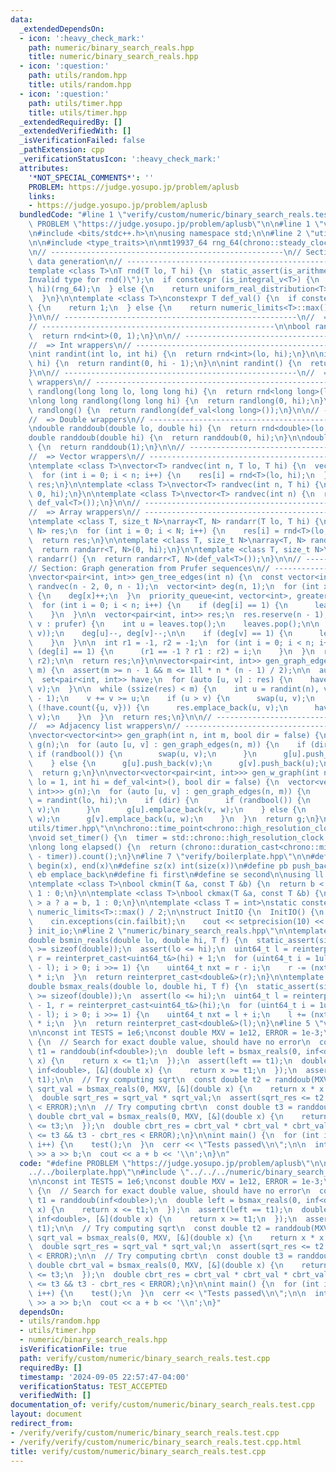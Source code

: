 ```yaml
---
data:
  _extendedDependsOn:
  - icon: ':heavy_check_mark:'
    path: numeric/binary_search_reals.hpp
    title: numeric/binary_search_reals.hpp
  - icon: ':question:'
    path: utils/random.hpp
    title: utils/random.hpp
  - icon: ':question:'
    path: utils/timer.hpp
    title: utils/timer.hpp
  _extendedRequiredBy: []
  _extendedVerifiedWith: []
  _isVerificationFailed: false
  _pathExtension: cpp
  _verificationStatusIcon: ':heavy_check_mark:'
  attributes:
    '*NOT_SPECIAL_COMMENTS*': ''
    PROBLEM: https://judge.yosupo.jp/problem/aplusb
    links:
    - https://judge.yosupo.jp/problem/aplusb
  bundledCode: "#line 1 \"verify/custom/numeric/binary_search_reals.test.cpp\"\n#define\
    \ PROBLEM \"https://judge.yosupo.jp/problem/aplusb\"\n\n#line 1 \"verify/boilerplate.hpp\"\
    \n#include <bits/stdc++.h>\n\nusing namespace std;\n\n#line 2 \"utils/random.hpp\"\
    \n\n#include <type_traits>\n\nmt19937_64 rng_64(chrono::steady_clock::now().time_since_epoch().count());\n\
    \n// ----------------------------------------------------\n// Section: Basic random\
    \ data generation\n// ----------------------------------------------------\n\n\
    template <class T>\nT rnd(T lo, T hi) {\n  static_assert(is_arithmetic_v<T>, \"\
    Invalid type for rnd()\");\n  if constexpr (is_integral_v<T>) {\n    return uniform_int_distribution<T>(lo,\
    \ hi)(rng_64);\n  } else {\n    return uniform_real_distribution<T>(lo, hi)(rng_64);\n\
    \  }\n}\n\ntemplate <class T>\nconstexpr T def_val() {\n  if constexpr (is_floating_point_v<T>)\
    \ {\n    return 1;\n  } else {\n    return numeric_limits<T>::max() / 2;\n  }\n\
    }\n\n// ----------------------------------------------------\n//  => Bool wrapper\n\
    // ----------------------------------------------------\n\nbool randbool() {\n\
    \  return rnd<int>(0, 1);\n}\n\n// ----------------------------------------------------\n\
    //  => Int wrappers\n// ----------------------------------------------------\n\
    \nint randint(int lo, int hi) {\n  return rnd<int>(lo, hi);\n}\n\nint randint(int\
    \ hi) {\n  return randint(0, hi - 1);\n}\n\nint randint() {\n  return randint(def_val<int>());\n\
    }\n\n// ----------------------------------------------------\n//  => Long long\
    \ wrappers\n// ----------------------------------------------------\n\nlong long\
    \ randlong(long long lo, long long hi) {\n  return rnd<long long>(lo, hi);\n}\n\
    \nlong long randlong(long long hi) {\n  return randlong(0, hi);\n}\n\nlong long\
    \ randlong() {\n  return randlong(def_val<long long>());\n}\n\n// ----------------------------------------------------\n\
    //  => Double wrappers\n// ----------------------------------------------------\n\
    \ndouble randdoub(double lo, double hi) {\n  return rnd<double>(lo, hi);\n}\n\n\
    double randdoub(double hi) {\n  return randdoub(0, hi);\n}\n\ndouble randdoub()\
    \ {\n  return randdoub(1);\n}\n\n// ----------------------------------------------------\n\
    //  => Vector wrappers\n// ----------------------------------------------------\n\
    \ntemplate <class T>\nvector<T> randvec(int n, T lo, T hi) {\n  vector<T> res(n);\n\
    \  for (int i = 0; i < n; i++) {\n    res[i] = rnd<T>(lo, hi);\n  }\n  return\
    \ res;\n}\n\ntemplate <class T>\nvector<T> randvec(int n, T hi) {\n  return randvec<T>(n,\
    \ 0, hi);\n}\n\ntemplate <class T>\nvector<T> randvec(int n) {\n  return randvec<T>(n,\
    \ def_val<T>());\n}\n\n// ----------------------------------------------------\n\
    //  => Array wrappers\n// ----------------------------------------------------\n\
    \ntemplate <class T, size_t N>\narray<T, N> randarr(T lo, T hi) {\n  array<T,\
    \ N> res;\n  for (int i = 0; i < N; i++) {\n    res[i] = rnd<T>(lo, hi);\n  }\n\
    \  return res;\n}\n\ntemplate <class T, size_t N>\narray<T, N> randarr(T hi) {\n\
    \  return randarr<T, N>(0, hi);\n}\n\ntemplate <class T, size_t N>\narray<T, N>\
    \ randarr() {\n  return randarr<T, N>(def_val<T>());\n}\n\n// ----------------------------------------------------\n\
    // Section: Graph generation from Prufer sequences\n// ----------------------------------------------------\n\
    \nvector<pair<int, int>> gen_tree_edges(int n) {\n  const vector<int> prufer =\
    \ randvec(n - 2, 0, n - 1);\n  vector<int> deg(n, 1);\n  for (int x : prufer)\
    \ {\n    deg[x]++;\n  }\n  priority_queue<int, vector<int>, greater<>> leaves;\n\
    \  for (int i = 0; i < n; i++) {\n    if (deg[i] == 1) {\n      leaves.push(i);\n\
    \    }\n  }\n\n  vector<pair<int, int>> res;\n  res.reserve(n - 1);\n  for (int\
    \ v : prufer) {\n    int u = leaves.top();\n    leaves.pop();\n\n    res.push_back(minmax(u,\
    \ v));\n    deg[u]--, deg[v]--;\n\n    if (deg[v] == 1) {\n      leaves.push(v);\n\
    \    }\n  }\n\n  int r1 = -1, r2 = -1;\n  for (int i = 0; i < n; i++) {\n    if\
    \ (deg[i] == 1) {\n      (r1 == -1 ? r1 : r2) = i;\n    }\n  }\n  res.emplace_back(r1,\
    \ r2);\n\n  return res;\n}\n\nvector<pair<int, int>> gen_graph_edges(int n, int\
    \ m) {\n  assert(m >= n - 1 && m <= 1ll * n * (n - 1) / 2);\n\n  auto res = gen_tree_edges(n);\n\
    \  set<pair<int, int>> have;\n  for (auto [u, v] : res) {\n    have.emplace(u,\
    \ v);\n  }\n\n  while (ssize(res) < m) {\n    int u = randint(n), v = randint(n\
    \ - 1);\n    v += v >= u;\n    if (u > v) {\n      swap(u, v);\n    }\n    if\
    \ (!have.count({u, v})) {\n      res.emplace_back(u, v);\n      have.emplace(u,\
    \ v);\n    }\n  }\n  return res;\n}\n\n// ----------------------------------------------------\n\
    //  => Adjacency list wrappers\n// ----------------------------------------------------\n\
    \nvector<vector<int>> gen_graph(int n, int m, bool dir = false) {\n  vector<vector<int>>\
    \ g(n);\n  for (auto [u, v] : gen_graph_edges(n, m)) {\n    if (dir) {\n     \
    \ if (randbool()) {\n        swap(u, v);\n      }\n      g[u].push_back(v);\n\
    \    } else {\n      g[u].push_back(v);\n      g[v].push_back(u);\n    }\n  }\n\
    \  return g;\n}\n\nvector<vector<pair<int, int>>> gen_w_graph(int n, int m, int\
    \ lo = 1, int hi = def_val<int>(), bool dir = false) {\n  vector<vector<pair<int,\
    \ int>>> g(n);\n  for (auto [u, v] : gen_graph_edges(n, m)) {\n    const int w\
    \ = randint(lo, hi);\n    if (dir) {\n      if (randbool()) {\n        swap(u,\
    \ v);\n      }\n      g[u].emplace_back(v, w);\n    } else {\n      g[u].emplace_back(v,\
    \ w);\n      g[v].emplace_back(u, w);\n    }\n  }\n  return g;\n}\n#line 2 \"\
    utils/timer.hpp\"\n\nchrono::time_point<chrono::high_resolution_clock> timer;\n\
    \nvoid set_timer() {\n  timer = std::chrono::high_resolution_clock::now();\n}\n\
    \nlong long elapsed() {\n  return (chrono::duration_cast<chrono::milliseconds>(chrono::high_resolution_clock::now()\
    \ - timer)).count();\n}\n#line 7 \"verify/boilerplate.hpp\"\n\n#define all(x)\
    \ begin(x), end(x)\n#define sz(x) int(size(x))\n#define pb push_back\n#define\
    \ eb emplace_back\n#define fi first\n#define se second\n\nusing ll = long long;\n\
    \ntemplate <class T>\nbool ckmin(T &a, const T &b) {\n  return b < a ? a = b,\
    \ 1 : 0;\n}\n\ntemplate <class T>\nbool ckmax(T &a, const T &b) {\n  return b\
    \ > a ? a = b, 1 : 0;\n}\n\ntemplate <class T = int>\nstatic constexpr T inf =\
    \ numeric_limits<T>::max() / 2;\n\nstruct InitIO {\n  InitIO() {\n    cin.tie(0)->sync_with_stdio(0);\n\
    \    cin.exceptions(cin.failbit);\n    cout << setprecision(10) << fixed;\n  }\n\
    } init_io;\n#line 2 \"numeric/binary_search_reals.hpp\"\n\ntemplate <class T>\n\
    double bsmin_reals(double lo, double hi, T f) {\n  static_assert(sizeof(uint64_t)\
    \ >= sizeof(double));\n  assert(lo <= hi);\n  uint64_t l = reinterpret_cast<uint64_t&>(lo),\
    \ r = reinterpret_cast<uint64_t&>(hi) + 1;\n  for (uint64_t i = 1ull << __lg(r\
    \ - l); i > 0; i >>= 1) {\n    uint64_t nxt = r - i;\n    r -= (nxt >= l && f(reinterpret_cast<double&>(nxt)))\
    \ * i;\n  }\n  return reinterpret_cast<double&>(r);\n}\n\ntemplate <class T>\n\
    double bsmax_reals(double lo, double hi, T f) {\n  static_assert(sizeof(uint64_t)\
    \ >= sizeof(double));\n  assert(lo <= hi);\n  uint64_t l = reinterpret_cast<uint64_t&>(lo)\
    \ - 1, r = reinterpret_cast<uint64_t&>(hi);\n  for (uint64_t i = 1ull << __lg(r\
    \ - l); i > 0; i >>= 1) {\n    uint64_t nxt = l + i;\n    l += (nxt <= r && f(reinterpret_cast<double&>(nxt)))\
    \ * i;\n  }\n  return reinterpret_cast<double&>(l);\n}\n#line 5 \"verify/custom/numeric/binary_search_reals.test.cpp\"\
    \n\nconst int TESTS = 1e6;\nconst double MXV = 1e12, ERROR = 1e-3;\n\nvoid test()\
    \ {\n  // Search for exact double value, should have no error\n  const double\
    \ t1 = randdoub(inf<double>);\n  double left = bsmax_reals(0, inf<double>, [&](double\
    \ x) {\n    return x <= t1;\n  });\n  assert(left == t1);\n  double right = bsmin_reals(0,\
    \ inf<double>, [&](double x) {\n    return x >= t1;\n  });\n  assert(right ==\
    \ t1);\n\n  // Try computing sqrt\n  const double t2 = randdoub(MXV);\n  double\
    \ sqrt_val = bsmax_reals(0, MXV, [&](double x) {\n    return x * x <= t2;\n  });\n\
    \  double sqrt_res = sqrt_val * sqrt_val;\n  assert(sqrt_res <= t2 && t2 - sqrt_res\
    \ < ERROR);\n\n  // Try computing cbrt\n  const double t3 = randdoub(MXV);\n \
    \ double cbrt_val = bsmax_reals(0, MXV, [&](double x) {\n    return x * x * x\
    \ <= t3;\n  });\n  double cbrt_res = cbrt_val * cbrt_val * cbrt_val;\n  assert(cbrt_res\
    \ <= t3 && t3 - cbrt_res < ERROR);\n}\n\nint main() {\n  for (int i = 0; i < TESTS;\
    \ i++) {\n    test();\n  }\n  cerr << \"Tests passed\\n\";\n\n  int a, b;\n  cin\
    \ >> a >> b;\n  cout << a + b << '\\n';\n}\n"
  code: "#define PROBLEM \"https://judge.yosupo.jp/problem/aplusb\"\n\n#include \"\
    ../../boilerplate.hpp\"\n#include \"../../../numeric/binary_search_reals.hpp\"\
    \n\nconst int TESTS = 1e6;\nconst double MXV = 1e12, ERROR = 1e-3;\n\nvoid test()\
    \ {\n  // Search for exact double value, should have no error\n  const double\
    \ t1 = randdoub(inf<double>);\n  double left = bsmax_reals(0, inf<double>, [&](double\
    \ x) {\n    return x <= t1;\n  });\n  assert(left == t1);\n  double right = bsmin_reals(0,\
    \ inf<double>, [&](double x) {\n    return x >= t1;\n  });\n  assert(right ==\
    \ t1);\n\n  // Try computing sqrt\n  const double t2 = randdoub(MXV);\n  double\
    \ sqrt_val = bsmax_reals(0, MXV, [&](double x) {\n    return x * x <= t2;\n  });\n\
    \  double sqrt_res = sqrt_val * sqrt_val;\n  assert(sqrt_res <= t2 && t2 - sqrt_res\
    \ < ERROR);\n\n  // Try computing cbrt\n  const double t3 = randdoub(MXV);\n \
    \ double cbrt_val = bsmax_reals(0, MXV, [&](double x) {\n    return x * x * x\
    \ <= t3;\n  });\n  double cbrt_res = cbrt_val * cbrt_val * cbrt_val;\n  assert(cbrt_res\
    \ <= t3 && t3 - cbrt_res < ERROR);\n}\n\nint main() {\n  for (int i = 0; i < TESTS;\
    \ i++) {\n    test();\n  }\n  cerr << \"Tests passed\\n\";\n\n  int a, b;\n  cin\
    \ >> a >> b;\n  cout << a + b << '\\n';\n}"
  dependsOn:
  - utils/random.hpp
  - utils/timer.hpp
  - numeric/binary_search_reals.hpp
  isVerificationFile: true
  path: verify/custom/numeric/binary_search_reals.test.cpp
  requiredBy: []
  timestamp: '2024-09-05 22:57:47-04:00'
  verificationStatus: TEST_ACCEPTED
  verifiedWith: []
documentation_of: verify/custom/numeric/binary_search_reals.test.cpp
layout: document
redirect_from:
- /verify/verify/custom/numeric/binary_search_reals.test.cpp
- /verify/verify/custom/numeric/binary_search_reals.test.cpp.html
title: verify/custom/numeric/binary_search_reals.test.cpp
---
```

